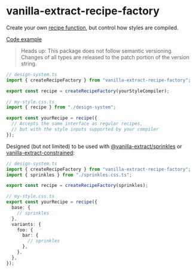 # vanilla-extract-recipe-factory

Create your own [recipe function](https://vanilla-extract.style/documentation/packages/recipes/), but control how styles are compiled.

[Code example](https://stackblitz.com/edit/vanilla-extract-recipe-factory)

> Heads up: This package does not follow semantic versioning. Changes of all types are released to the patch portion of the version string.

```ts
// design-system.ts
import { createRecipeFactory } from "vanilla-extract-recipe-factory";

export const recipe = createRecipeFactory(yourStyleCompiler);

// my-style.css.ts
import { recipe } from "./design-system";

export const yourRecipe = recipe({
  // Accepts the same interface as regular recipes,
  // but with the style inputs supported by your compiler
});
```

Designed (but not limited) to be used with [@vanilla-extract/sprinkles](https://vanilla-extract.style/documentation/packages/sprinkles/) or [vanilla-extract-constrained](https://www.npmjs.com/package/vanilla-extract-constrained):

```ts
// design-system.ts
import { createRecipeFactory } from "vanilla-extract-recipe-factory";
import { sprinkles } from "./sprinkles.css.ts";

export const recipe = createRecipeFactory(sprinkles);

// my-style.css.ts
export const yourRecipe = recipe({
  base: {
    // sprinkles
  },
  variants: {
    foo: {
      bar: {
        // sprinkles
      },
    },
  },
});
```
